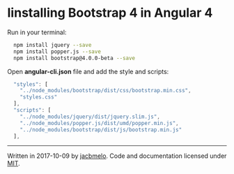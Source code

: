 # Iinstalling Bootstrap 4 in Angular 4

Run in your terminal:

```sh
  npm install jquery --save
  npm install popper.js --save
  npm install bootstrap@4.0.0-beta --save
```

Open **angular-cli.json** file and add the style and scripts:

```javascript
  "styles": [
    "../node_modules/bootstrap/dist/css/bootstrap.min.css",
    "styles.css"
  ],
  "scripts": [
    "../node_modules/jquery/dist/jquery.slim.js",
    "../node_modules/popper.js/dist/umd/popper.min.js",
    "../node_modules/bootstrap/dist/js/bootstrap.min.js"
  ],
```

----
Written in 2017-10-09 by [jacbmelo](https://www.github.com/jacbmelo/). Code and documentation licensed under [MIT](https://raw.githubusercontent.com/jacbmelo/wxyz/master/LICENSE.txt).
